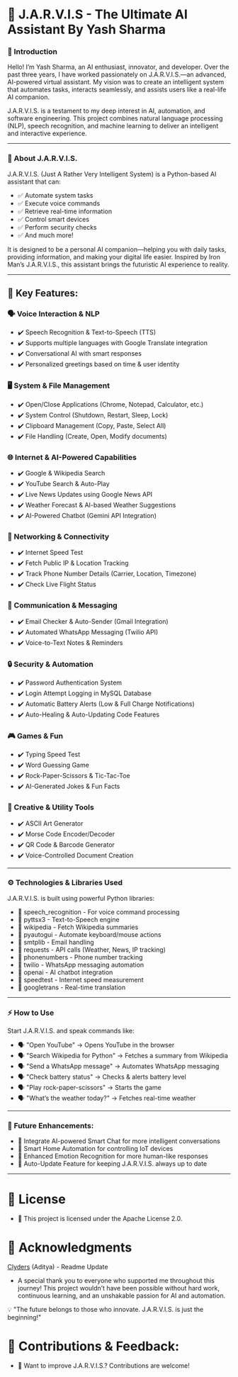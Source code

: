 # 🤖 J.A.R.V.I.S - The Ultimate AI Assistant By Yash Sharma

### 👋 Introduction

Hello! I’m Yash Sharma, an AI enthusiast, innovator, and developer. Over the past three years, I have worked passionately on J.A.R.V.I.S.—an advanced, AI-powered virtual assistant. My vision was to create an intelligent system that automates tasks, interacts seamlessly, and assists users like a real-life AI companion.

J.A.R.V.I.S. is a testament to my deep interest in AI, automation, and software engineering. This project combines natural language processing (NLP), speech recognition, and machine learning to deliver an intelligent and interactive experience.

------

### 📌 About J.A.R.V.I.S.

J.A.R.V.I.S. (Just A Rather Very Intelligent System) is a Python-based AI assistant that can:
- ✅ Automate system tasks
- ✅ Execute voice commands
- ✅ Retrieve real-time information
- ✅ Control smart devices
- ✅ Perform security checks
- ✅ And much more!

It is designed to be a personal AI companion—helping you with daily tasks, providing information, and making your digital life easier. Inspired by Iron Man’s J.A.R.V.I.S., this assistant brings the futuristic AI experience to reality.

--------

## 🌟 Key Features:

### 🗣️ Voice Interaction & NLP
- ✔️ Speech Recognition & Text-to-Speech (TTS)
- ✔️ Supports multiple languages with Google Translate integration
- ✔️ Conversational AI with smart responses
- ✔️ Personalized greetings based on time & user identity

### 🖥️ System & File Management
- ✔️ Open/Close Applications (Chrome, Notepad, Calculator, etc.)
- ✔️ System Control (Shutdown, Restart, Sleep, Lock)
- ✔️ Clipboard Management (Copy, Paste, Select All)
- ✔️ File Handling (Create, Open, Modify documents)

### 🌐 Internet & AI-Powered Capabilities
- ✔️ Google & Wikipedia Search
- ✔️ YouTube Search & Auto-Play
- ✔️ Live News Updates using Google News API
- ✔️ Weather Forecast & AI-based Weather Suggestions
- ✔️ AI-Powered Chatbot (Gemini API Integration)

### 📡 Networking & Connectivity
- ✔️ Internet Speed Test
- ✔️ Fetch Public IP & Location Tracking
- ✔️ Track Phone Number Details (Carrier, Location, Timezone)
- ✔️ Check Live Flight Status

### 📨 Communication & Messaging
- ✔️ Email Checker & Auto-Sender (Gmail Integration)
- ✔️ Automated WhatsApp Messaging (Twilio API)
- ✔️ Voice-to-Text Notes & Reminders

### 🔒 Security & Automation
- ✔️ Password Authentication System
- ✔️ Login Attempt Logging in MySQL Database
- ✔️ Automatic Battery Alerts (Low & Full Charge Notifications)
- ✔️ Auto-Healing & Auto-Updating Code Features

### 🎮 Games & Fun
- ✔️ Typing Speed Test
- ✔️ Word Guessing Game
- ✔️ Rock-Paper-Scissors & Tic-Tac-Toe
- ✔️ AI-Generated Jokes & Fun Facts

### 🎨 Creative & Utility Tools
- ✔️ ASCII Art Generator
- ✔️ Morse Code Encoder/Decoder
- ✔️ QR Code & Barcode Generator
- ✔️ Voice-Controlled Document Creation

------

### ⚙️ Technologies & Libraries Used

J.A.R.V.I.S. is built using powerful Python libraries:

- 🔹 speech_recognition - For voice command processing
- 🔹 pyttsx3 - Text-to-Speech engine
- 🔹 wikipedia - Fetch Wikipedia summaries
- 🔹 pyautogui - Automate keyboard/mouse actions
- 🔹 smtplib - Email handling
- 🔹 requests - API calls (Weather, News, IP tracking)
- 🔹 phonenumbers - Phone number tracking
- 🔹 twilio - WhatsApp messaging automation
- 🔹 openai - AI chatbot integration
- 🔹 speedtest - Internet speed measurement
- 🔹 googletrans - Real-time translation

------

### ⚡ How to Use

Start J.A.R.V.I.S. and speak commands like:

- 🗣 "Open YouTube" → Opens YouTube in the browser
- 🗣 "Search Wikipedia for Python" → Fetches a summary from Wikipedia
- 🗣 "Send a WhatsApp message" → Automates WhatsApp messaging
- 🗣 "Check battery status" → Checks & alerts battery level
- 🗣 "Play rock-paper-scissors" → Starts the game
- 🗣 "What’s the weather today?" → Fetches real-time weather

------

### 📝 Future Enhancements:

- 🔹 Integrate AI-powered Smart Chat for more intelligent conversations
- 🔹 Smart Home Automation for controlling IoT devices
- 🔹 Enhanced Emotion Recognition for more human-like responses
- 🔹 Auto-Update Feature for keeping J.A.R.V.I.S. always up to date

------

# 📜 License
- 🚀 This project is licensed under the Apache License 2.0.

# 🙏 Acknowledgments

[Clyders](https://github.com/Clyders) (Aditya) - Readme Update

- A special thank you to everyone who supported me throughout this journey!
This project wouldn’t have been possible without hard work, continuous learning, and an unshakable passion for AI and automation.

💡 "The future belongs to those who innovate. J.A.R.V.I.S. is just the beginning!"

# 📩 Contributions & Feedback:
- 🔧 Want to improve J.A.R.V.I.S.? Contributions are welcome!

